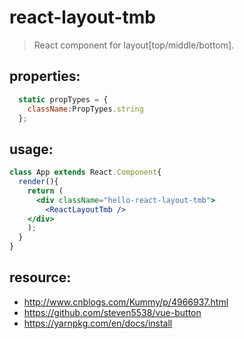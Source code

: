 # react-layout-tmb
> React component for layout[top/middle/bottom].


## properties:
```javascript
  static propTypes = {
    className:PropTypes.string
  };
```

## usage:
```jsx
class App extends React.Component{
  render(){
    return (
      <div className="hello-react-layout-tmb">
        <ReactLayoutTmb />
    </div>
    );
  }
}
```



## resource:
+ http://www.cnblogs.com/Kummy/p/4966937.html
+ https://github.com/steven5538/vue-button
+ https://yarnpkg.com/en/docs/install

